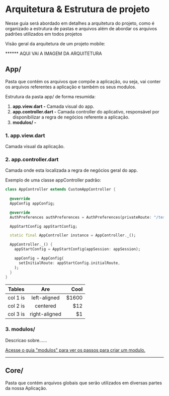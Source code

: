 
# Arquitetura & Estrutura de projeto


Nesse guia será abordado em detalhes a arquitetura do projeto, como é organizado a estrutura de pastas e arquivos além de abordar os arquivos padrões utilizados em todos projetos

Visão geral da arquitetura de um projeto mobile: 

****** AQUI VAI A IMAGEM DA ARQUITETURA 

## App/
<!-- --- -->

Pasta que contém os arquivos que compõe a aplicação, ou seja, vai conter os arquivos referentes a aplicação e também os seus modulos. 

Estrutura da pasta app/ de forma resumida: 

1. **app.view.dart -** Camada visual do app. 
2. **app.controller.dart -** Camada controller do aplicativo, responsável por disponibilizar a regra de negócios referente a aplicação. 
3. **modulos/  -** 

### **1. app.view.dart**

Camada visual da aplicação. 

<!-- #### **teste**

#### **teste** -->

### **2. app.controller.dart**

Camada onde esta localizada a regra de negócios geral do app. 

Exemplo de uma classe appController padrão:

<!-- ```dart hl_lines="2 3" -->
```dart
class AppController extends CustomAppController {
  
  @override
  AppConfig appConfig;

  @override
  AuthPreferences authPreferences = AuthPreferences(privateRoute: "/teste");

  AppStartConfig appStartConfig;

  static final AppController instance = AppController._();

  AppController._() {
    appStartConfig = AppStartConfig(appSession: appSession);

    appConfig = AppConfig(
      setInitialRoute: appStartConfig.initialRoute,
    );
  }
}
```

| Tables   |      Are      |  Cool |
|----------|:-------------:|------:|
| col 1 is |  left-aligned | $1600 |
| col 2 is |    centered   |   $12 |
| col 3 is | right-aligned |    $1 |

<!--  -->

### **3. modulos/**

Descricao sobre......

[Acesse o guia "modulos" para ver os passos para criar um modulo.](https://www.notion.so/Modulos-e780518fa42d49cda77c972afd378e97) 


---
## Core/



Pasta que contém arquivos globais que serão utilizados em diversas partes da nossa Aplicação.